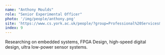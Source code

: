 ```yaml
---
name: "Anthony Moulds"
role: "Senior Experimental Officer"
photo: '/img/people/anthony.png'
site: 'https://www.cs.york.ac.uk/people/?group=Professional%20Services&username=anthony'
index: 9
---
```


Researching on embedded systems, FPGA Design, high-speed digital design, ultra low-power sensor systems.